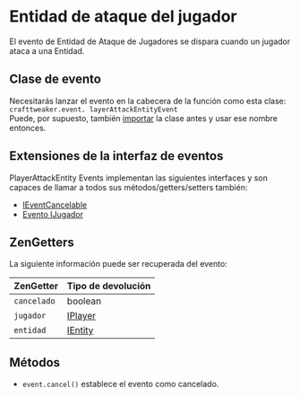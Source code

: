 # Entidad de ataque del jugador

El evento de Entidad de Ataque de Jugadores se dispara cuando un jugador ataca a una Entidad.

## Clase de evento

Necesitarás lanzar el evento en la cabecera de la función como esta clase:  
`crafttweaker.event. layerAttackEntityEvent`  
Puede, por supuesto, también [importar](/AdvancedFunctions/Import/) la clase antes y usar ese nombre entonces.

## Extensiones de la interfaz de eventos

PlayerAttackEntity Events implementan las siguientes interfaces y son capaces de llamar a todos sus métodos/getters/setters también:

- [IEventCancelable](/Vanilla/Events/Events/IEventCancelable/)
- [Evento IJugador](/Vanilla/Events/Events/IPlayerEvent/)

## ZenGetters

La siguiente información puede ser recuperada del evento:

| ZenGetter   | Tipo de devolución                    |
| ----------- | ------------------------------------- |
| `cancelado` | boolean                               |
| `jugador`   | [IPlayer](/Vanilla/Players/IPlayer/)  |
| `entidad`   | [IEntity](/Vanilla/Entities/IEntity/) |

## Métodos

- `event.cancel()` establece el evento como cancelado.
